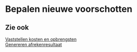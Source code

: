 # Bepalen nieuwe voorschotten

## Zie ook

[Vaststellen kosten en opbrengsten](../vaststellen-kosten-en-opbrengsten/)  
[Genereren afrekenresultaat](../genereren-afrekenresultaat/)
